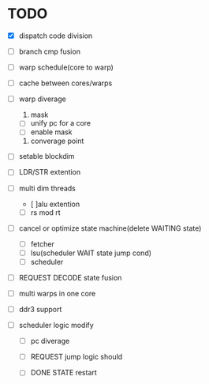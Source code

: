 # TODO
- [x] dispatch code division

- [ ] branch cmp fusion

- [ ] warp schedule(core to warp)
- [ ] cache between cores/warps
- [ ] warp diverage
   1. mask
   - [ ] unify pc for a core 
   - [ ] enable mask
   1. converage point
- [ ] setable blockdim
- [ ] LDR/STR extention
- [ ] multi dim threads
   - [ ]alu extention
   - [ ] rs mod rt

- [ ] cancel or optimize state machine(delete WAITING state)
   - [ ] fetcher  
   - [ ] lsu(scheduler WAIT state jump cond)
   - [ ] scheduler

- [ ] REQUEST DECODE state fusion
- [ ] multi warps in one core
- [ ] ddr3 support
  
- [ ] scheduler logic modify
   - [ ] pc diverage 
   - [ ] REQUEST jump logic should
   - [ ] DONE STATE restart
  